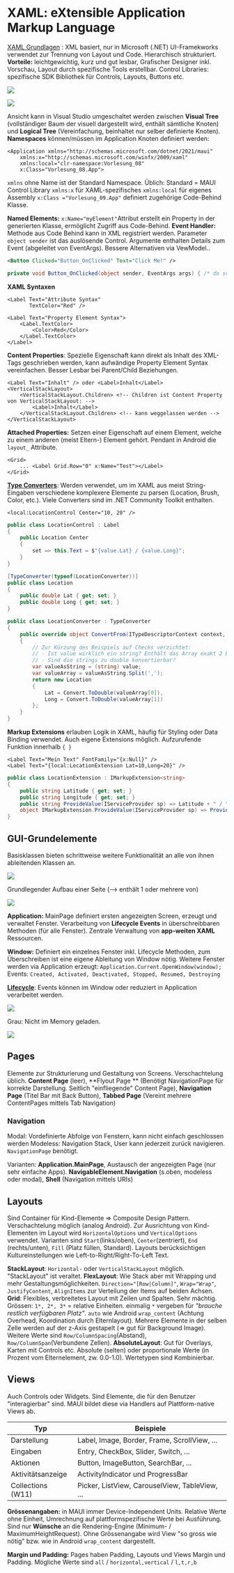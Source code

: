 # XAML: eXtensible Application Markup Language

[XAML Grundlagen](https://learn.microsoft.com/en-us/dotnet/maui/?view=net-maui-7.0) : XML basiert, nur in Microsoft (.NET) UI-Framekworks verwendet zur Trennung von Layout und Code. Hierarchisch strukturiert. **Vorteile:** leichtgewichtig, kurz und gut lesbar, Grafischer Designer inkl. Vorschau, Layout durch spezifische Tools erstellbar. Control Libraries: spezifische SDK Bibliothek für Controls, Layouts, Buttons etc.

![](../res/microsoft-ui-frameworks.png)

![](../res/maui-code-zum-app.png)

Ansicht kann in Visual Studio umgeschaltet werden zwischen **Visual Tree** (vollständiger Baum der visuell dargestellt wird, enthält sämtliche Knoten) und **Logical Tree** (Vereinfachung, beinhaltet nur selber definierte Knoten).
**Namespaces** können/müssen im Application Knoten definiert werden:

```xaml
<Application xmlns="http://schemas.microsoft.com/dotnet/2021/maui"
	xmlns:x="http://schemas.microsoft.com/winfx/2009/xaml"
	xmlns:local="clr-namespace:Vorlesung_08"
	x:Class="Vorlesung_08.App">
```

`xmlns` ohne Name ist der Standard Namespace. Üblich: Standard = MAUI Control Library
`xmlns:x` für XAML-spezifisches
`xmlns:local` für eigenes Assembly
`x:Class ="Vorlesung_09.App"` definiert zugehörige Code-Behind Klasse.

**Named Elements:** `x:Name="myElement"`Attribut erstellt ein Property in der generierten Klasse, ermöglicht Zugriff aus Code-Behind. **Event Handler:** Methode aus Code Behind kann in XML registriert werden. Parameter `object sender` ist das auslösende Control. Argumente enthalten Details zum Event (abgeleitet von EventArgs). Bessere Alternativen via VewModel..

```xml
<Button Clicked="Button_OnClicked" Text="Click Me!" />
```

```csharp
private void Button_OnClicked(object sender, EventArgs args) { /* do something */ }
```

**XAML Syntaxen**

```xaml
<Label Text="Attribute Syntax"
       TextColor="Red" />

<Label Text="Property Element Syntax">
    <Label.TextColor>
        <Color>Red</Color>
    </Label.TextColor>
</Label>
```

**Content Properties**: Spezielle Eigenschaft kann direkt als Inhalt des XML-Tags geschrieben werden, kann aufwändige Property Element Syntax vereinfachen. Besser Lesbar bei Parent/Child Beziehungen.

```xaml
<Label Text="Inhalt" /> oder <Label>Inhalt</Label>
<VerticalStackLayout>
	<VerticalStackLayout.Children> <!-- Children ist Content Property von VerticalStackLayout: -->
        <Label>Inhalt</Label>
    </VerticalStackLayout.Children> <!-- kann weggelassen werden -->
</VerticalStackLayout>
```

**Attached Properties:** Setzen einer Eigenschaft auf einem Element, welche zu einem anderen (meist Eltern-) Element gehört. Pendant in Android die `layout_` Attribute.

```xaml
<Grid>
    ... <Label Grid.Row="0" x:Name="Test"></Label>
</Grid>
```

**[Type Converters](https://learn.microsoft.com/en-us/dotnet/maui/fundamentals/data-binding/converters?view=net-maui-7.0)**: Werden verwendet, um im XAML aus meist String-Eingaben verschiedene komplexere Elemente zu parsen (Location, Brush, Color, etc.). Viele Converters sind im .NET Community Toolkit enthalten.

```xaml
<local:LocationControl Center="10, 20" />
```

```csharp
public class LocationControl : Label
{
    public Location Center
    {
        set => this.Text = $"{value.Lat} / {value.Long}";
    }
}
```

```csharp
[TypeConverter(typeof(LocationConverter))]
public class Location
{
    public double Lat { get; set; }
    public double Long { get; set; }
}
```

```csharp
public class LocationConverter : TypeConverter
{
    public override object ConvertFrom(ITypeDescriptorContext context, CultureInfo culture,         object value)
    {
        // Zur Kürzung des Beispiels auf Checks verzichtet:
        // - Ist value wirklich ein string? Enthält das Array exakt 2 Elemente?
        // - Sind die strings zu double konvertierbar?
        var valueAsString = (string) value;
        var valueArray = valueAsString.Split(',');
        return new Location
        {
            Lat = Convert.ToDouble(valueArray[0]),
            Long = Convert.ToDouble(valueArray[1])
        };
    }
}
```

**Markup Extensions** erlauben Logik in XAML, häufig für Styling oder Data Binding verwendet. Auch eigene Extensions möglich. Aufzurufende Funktion innerhalb `{ }`

```xaml
<Label Text="Mein Text" FontFamily="{x:Null}" />
<Label Text="{local:LocationExtension Lat=10,Long=20}" />
```

```csharp
public class LocationExtension : IMarkupExtension<string>
{
    public string Latitude { get; set; }
    public string Longitude { get; set; }
    public string ProvideValue(IServiceProvider sp) => Latitude + " / " + Longitude;
    object IMarkupExtension.ProvideValue(IServiceProvider sp) => ProvideValue(sp);
}
```

## GUI-Grundelemente

Basisklassen bieten schrittweise weitere Funktionalität an alle von ihnen ableitenden Klassen an.

![](../res/maui-klassenhierarchie.png)

Grundlegender Aufbau einer Seite (--> enthält 1 oder mehrere von)

![](../res/maui-grundaufbau.png)

**Application:** MainPage definiert ersten angezeigten Screen, erzeugt und verwaltet Fenster. Verarbeitung von **Lifecycle Events** in überschreibbaren Methoden (für alle Fenster). Zentrale Verwaltung von **app-weiten XAML** Ressourcen.

**Window:** Definiert ein einzelnes Fenster inkl. Lifecycle Methoden, zum Überschreiben ist eine eigene Ableitung von Window nötig. Weitere Fenster werden via Application erzeugt: `Application.Current.OpenWindow(window);`
Events: `Created, Activated, Deactivated, Stopped, Resumed, Destroying`

**[Lifecycle](https://learn.microsoft.com/en-us/dotnet/maui/fundamentals/app-lifecycle?view=net-maui-7.0)**: Events können im Window oder reduziert in Application verarbeitet werden.

![](../res/maui-app-lifecycle.png)

Grau: Nicht im Memory geladen.

![](../res/maui-lifecycle-events.png)

## Pages

Elemente zur Strukturierung und Gestaltung von Screens. Verschachtelung üblich. **Content Page** (leer), **Flyout Page ** (Benötigt NavigationPage für korrekte Darstellung. Seitlich "einfliegende" Content Page), **Navigation Page** (Titel Bar mit Back Button), **Tabbed Page** (Vereint mehrere ContentPages mittels Tab Navigation)

### Navigation

Modal: Vordefinierte Abfolge von Fenstern, kann nicht einfach geschlossen werden
Modeless: Navigation Stack, User kann jederzeit zurück navigieren. `NavigationPage` benötigt.

Varianten: **Application.MainPage**, Austausch der angezeigten Page (nur sehr einfache Apps). **NavigableElement.Navigation** (s.oben, modeless oder modal), **Shell** (Navigation mittels URIs)

## Layouts

Sind Container für Kind-Elemente => Composite Design Pattern. Verschachtelung möglich (analog Android).
Zur Ausrichtung von Kind-Elementen im Layout wird `HorizontalOptions` und `VerticalOptions `verwendet. Varianten sind `Start`(links/oben), `Center`(zentriert), `End` (rechts/unten), `Fill` (Platz füllen, Standard). Layouts berücksichtigen Kultureinstellungen wie Left-to-Right/Right-To-Left Text.

**StackLayout**: `Horizontal-` oder `VerticalStackLayout` möglich. "StackLayout" ist veraltet.
**FlexLayout**: Wie Stack aber mit Wrapping und mehr Gestaltungsmöglichkeiten. `Direction="[Row|Column]"`, `Wrap="Wrap"`, `JustifyContent`, `AlignItems` zur Verteilung der Items auf beiden Achsen.
**Grid**: Flexibles, verbreitetes Layout mit Zeilen und Spalten. Sehr mächtig. Grössen: `1*, 2*, 3*` = relative Einheiten. einmalig `*` vergeben für *"brauche restlich verfügbaren Platz"*. `auto` wie Android `wrap_content` (Achtung Overhead, Koordination durch Elternlayout). Mehrere Elemente in der selben Zelle werden auf der z-Axis gestapelt (=> gut für Background Image). Weitere Werte sind `Row/ColumnSpacing`(Abstand), `Row/ColumnSpan`(Verbundene Zellen).
**AbsoluteLayout**: Gut für Overlays, Karten mit Controls etc. Absolute (selten) oder proportionale Werte (in Prozent vom Elternelement, zw. 0.0-1.0). Wertetypen sind Kombinierbar.

## Views

Auch Controls oder Widgets. Sind Elemente, die für den Benutzer "interagierbar" sind. MAUI bildet diese via Handlers auf Plattform-native Views ab.

| Typ               | Beispiele                                      |
| ----------------- | ---------------------------------------------- |
| Darstellung       | Label, Image, Border, Frame, ScrollView, ...   |
| Eingaben          | Entry, CheckBox, Slider, Switch, ...           |
| Aktionen          | Button, ImageButton, SearchBar, ...            |
| Aktivitätsanzeige | ActivityIndicator und ProgressBar              |
| Collections (W11) | Picker, ListView, CarouselView, TableView, ... |

**Grössenangaben:** in MAUI immer Device-Independent Units. Relative Werte ohne Einheit, Umrechnung auf plattformspezifische Werte bei Ausführung. Sind nur **Wünsche** an die Rendering-Engine (Minimum- / MaximumHeightRequest). Ohne Grössenangabe wird View "so gross wie nötig" bzw. wie in Android `wrap_content` dargestellt.

**Margin und Padding:** Pages haben Padding, Layouts und Views Margin und Padding. Mögliche Werte sind `all` / `horizontal,vertical` / `l,t,r,b`

